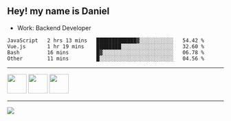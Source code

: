 ## Hey! my name is Daniel

- Work: Backend Developer

<!--START_SECTION:waka-->

```text
JavaScript   2 hrs 13 mins   █████████████▓░░░░░░░░░░░   54.42 %
Vue.js       1 hr 19 mins    ████████░░░░░░░░░░░░░░░░░   32.60 %
Bash         16 mins         █▓░░░░░░░░░░░░░░░░░░░░░░░   06.78 %
Other        11 mins         █░░░░░░░░░░░░░░░░░░░░░░░░   04.56 %
```

<!--END_SECTION:waka-->
    

<hr>
<div>
    <img height="45" src="https://img.icons8.com/color/48/000000/nodejs.png"/>
    <img height="45" src="https://www.vectorlogo.zone/logos/golang/golang-ar21.svg">
    <img height="45" src="https://www.vectorlogo.zone/logos/nestjs/nestjs-icon.svg">
</div>
<hr>
<div>
    <a href="https://www.linkedin.com/in/daniel-lucas-bb7b82193/" target="_blank">
        <img src="https://img.shields.io/badge/LinkedIn-0077B5?style=for-the-badge&logo=linkedin&logoColor=white">
    </a>
</div>

